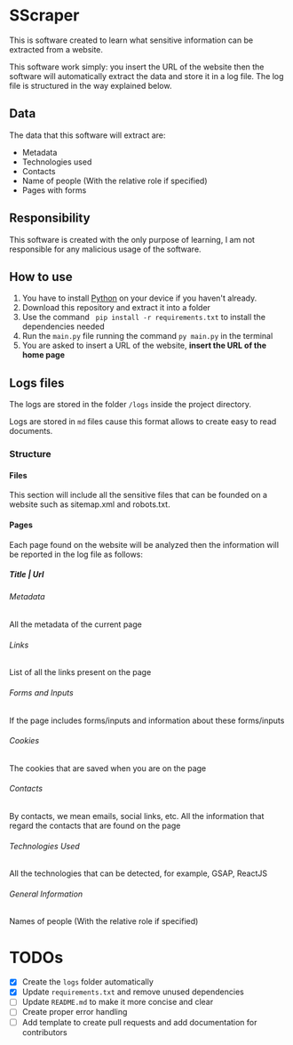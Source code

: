 # SScraper

This is software created to learn what sensitive information can
be extracted from a website.


This software work simply: you insert the URL of the website then the software will automatically
extract the data and store it in a log file.
The log file is structured in the way explained below.

## Data

The data that this software will extract are:

- Metadata
- Technologies used
- Contacts
- Name of people (With the relative role if specified)
- Pages with forms

## Responsibility

This software is created with the only purpose of learning, I am not responsible for any malicious 
usage of the software.

## How to use

1. You have to install [Python](https://www.python.org/) on your device if you haven't already.
2. Download this repository and extract it into a folder
3. Use the command ` pip install -r requirements.txt` to install the dependencies needed
4. Run the `main.py` file running the command `py main.py` in the terminal
5. You are asked to insert a URL of the website, **insert the URL of the home page**

## Logs files

The logs are stored in the folder `/logs` inside the project directory.

Logs are stored in `md` files cause this format allows to create easy to read documents.

### Structure

#### Files

This section will include all the sensitive files that can be founded on a website such as sitemap.xml
and robots.txt.

#### Pages

Each page found on the website will be analyzed then the information will be reported in the log file
as follows:

##### Title | Url

###### Metadata

All the metadata of the current page

###### Links

List of all the links present on the page

###### Forms and Inputs

If the page includes forms/inputs and information about these forms/inputs

###### Cookies

The cookies that are saved when you are on the page

###### Contacts

By contacts, we mean emails, social links, etc.
All the information that regard the contacts that are found on the page

###### Technologies Used

All the technologies that can be detected, for example, GSAP, ReactJS

###### General Information

Names of people (With the relative role if specified)

# TODOs

- [x] Create the `logs` folder automatically
- [x] Update `requirements.txt` and remove unused dependencies
- [ ] Update `README.md` to make it more concise and clear
- [ ] Create proper error handling
- [ ] Add template to create pull requests and add documentation for contributors
